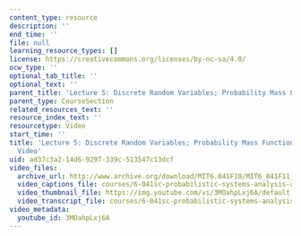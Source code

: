 ```yaml
---
content_type: resource
description: ''
end_time: ''
file: null
learning_resource_types: []
license: https://creativecommons.org/licenses/by-nc-sa/4.0/
ocw_type: ''
optional_tab_title: ''
optional_text: ''
parent_title: 'Lecture 5: Discrete Random Variables; Probability Mass Functions; Expectations'
parent_type: CourseSection
related_resources_text: ''
resource_index_text: ''
resourcetype: Video
start_time: ''
title: 'Lecture 5: Discrete Random Variables; Probability Mass Functions; Expectations
  Video'
uid: ad37c3a2-14d6-9297-339c-513547c13dcf
video_files:
  archive_url: http://www.archive.org/download/MIT6.041F10/MIT6_041F11_lec05_300k.mp4
  video_captions_file: courses/6-041sc-probabilistic-systems-analysis-and-applied-probability-fall-2013/3MOahpLxj6A_captions.webvtt
  video_thumbnail_file: https://img.youtube.com/vi/3MOahpLxj6A/default.jpg
  video_transcript_file: courses/6-041sc-probabilistic-systems-analysis-and-applied-probability-fall-2013/3MOahpLxj6A_transcript.pdf
video_metadata:
  youtube_id: 3MOahpLxj6A
---
```

